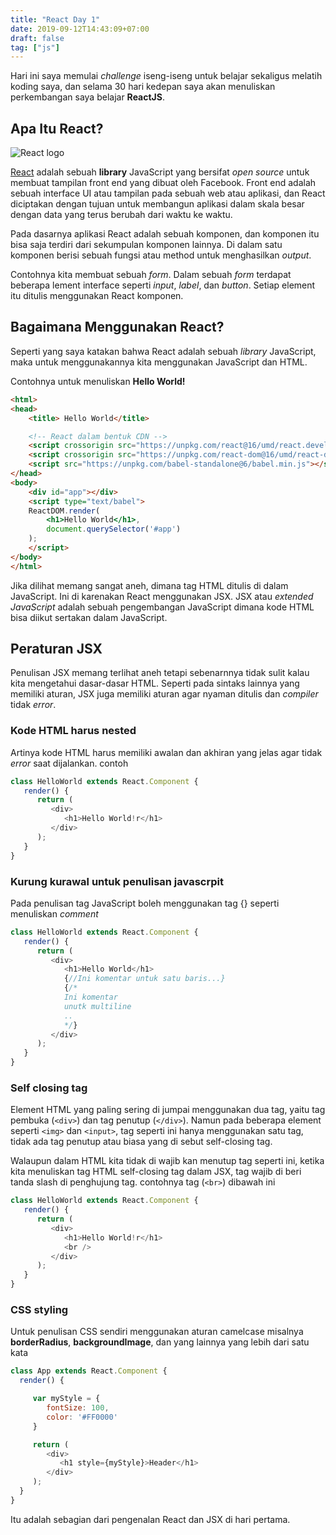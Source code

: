```yaml
---
title: "React Day 1"
date: 2019-09-12T14:43:09+07:00
draft: false
tag: ["js"]
---
```

Hari ini saya memulai *challenge* iseng-iseng untuk belajar sekaligus melatih koding saya, dan selama 30 hari kedepan saya akan menuliskan perkembangan saya belajar **ReactJS**.

## Apa Itu React?

![React logo](https://reactjs.org/logo-og.png)

[React](facebook.github.io/react/) adalah sebuah **library** JavaScript yang bersifat *open source* untuk membuat tampilan front end yang dibuat oleh Facebook. Front end adalah sebuah interface UI atau tampilan pada sebuah web atau aplikasi, dan React diciptakan dengan tujuan untuk membangun aplikasi dalam skala besar dengan data yang terus berubah dari waktu ke waktu.

Pada dasarnya aplikasi React adalah sebuah komponen, dan komponen itu bisa saja terdiri dari sekumpulan komponen lainnya. Di dalam satu komponen berisi sebuah fungsi atau method untuk menghasilkan *output*.

Contohnya kita membuat sebuah *form*. Dalam sebuah *form* terdapat beberapa lement interface seperti *input*, *label*, dan *button*. Setiap element itu ditulis menggunakan React komponen.

## Bagaimana Menggunakan React?
Seperti yang saya katakan bahwa React adalah sebuah *library* JavaScript, maka untuk menggunakannya kita menggunakan JavaScript dan HTML.

Contohnya untuk menuliskan **Hello World!**

```html
<html>
<head>
    <title> Hello World</title>

    <!-- React dalam bentuk CDN -->
    <script crossorigin src="https://unpkg.com/react@16/umd/react.development.js"></script>
    <script crossorigin src="https://unpkg.com/react-dom@16/umd/react-dom.development.js"></script>
    <script src="https://unpkg.com/babel-standalone@6/babel.min.js"></script>
</head>
<body>
    <div id="app"></div>
    <script type="text/babel">
    ReactDOM.render(
        <h1>Hello World</h1>,
        document.querySelector('#app')
    );
    </script>
</body>
</html>
```

Jika dilihat memang sangat aneh, dimana tag HTML ditulis di dalam JavaScript. Ini di karenakan React menggunakan JSX. JSX atau *extended JavaScript* adalah sebuah pengembangan JavaScript dimana kode HTML bisa diikut sertakan dalam JavaScript.

## Peraturan JSX
Penulisan JSX memang terlihat aneh tetapi sebenarnnya tidak sulit kalau kita mengetahui dasar-dasar HTML. Seperti pada sintaks lainnya yang memiliki aturan, JSX juga memiliki aturan agar nyaman ditulis dan *compiler* tidak *error*.
### Kode HTML harus nested
Artinya kode HTML harus memiliki awalan dan akhiran yang jelas agar tidak *error* saat dijalankan.
contoh
```js
class HelloWorld extends React.Component {
   render() {
      return (
         <div>
            <h1>Hello World!r</h1>
         </div>
      );
   }
}
```
### Kurung kurawal untuk penulisan javascrpit
Pada penulisan tag JavaScript boleh menggunakan tag {} seperti menuliskan *comment*

```js
class HelloWorld extends React.Component {
   render() {
      return (
         <div>
            <h1>Hello World</h1>
            {//Ini komentar untuk satu baris...}
            {/*
            Ini komentar
            unutk multiline
            ..
            */}
         </div>
      );
   }
}
```

### Self closing tag
Element HTML yang paling sering di jumpai menggunakan dua tag, yaitu tag pembuka (`<div>`) dan tag penutup (`</div>`). Namun pada beberapa element seperti `<img>` dan `<input>`, tag seperti ini hanya menggunakan satu tag, tidak ada tag penutup atau biasa yang di sebut self-closing tag.

Walaupun dalam HTML kita tidak di wajib kan menutup tag seperti ini, ketika kita menuliskan tag HTML self-closing tag dalam JSX, tag wajib di beri tanda slash di penghujung tag.
contohnya tag (`<br>`) dibawah ini

```js
class HelloWorld extends React.Component {
   render() {
      return (
         <div>
            <h1>Hello World!r</h1>
            <br /> 
         </div>
      );
   }
}
```

### CSS styling
 Untuk penulisan CSS sendiri menggunakan aturan camelcase misalnya **borderRadius**, **backgroundImage**, dan yang lainnya yang lebih dari satu kata

 ```js
 class App extends React.Component {
   render() {

      var myStyle = {
         fontSize: 100,
         color: '#FF0000'
      }

      return (
         <div>
            <h1 style={myStyle}>Header</h1>
         </div>
      );
   }
}
```

Itu adalah sebagian dari pengenalan React dan JSX di hari pertama.
